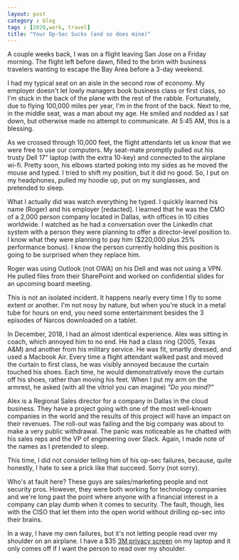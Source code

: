 ```yaml
---
layout: post
category : blog
tags : [2020,work, travel]
title: "Your Op-Sec Sucks (and so does mine)"
---
```

A couple weeks back, I was on a flight leaving San Jose on a Friday morning.
The flight left before dawn, filled to the brim with business travelers wanting
to escape the Bay Area before a 3-day weekend.

<!--more-->

I had my typical seat on an aisle in the second row of economy. My employer
doesn't let lowly managers book business class or first class, so I'm stuck in
the back of the plane with the rest of the rabble. Fortunately, due to flying
100,000 miles per year, I'm in the front of the back. Next to me, in the middle
seat, was a man about my age. He smiled and nodded as I sat down, but otherwise
made no attempt to communicate. At 5:45 AM, this is a blessing.

As we crossed through 10,000 feet, the flight attendants let us know that we
were free to use our computers. My seat-mate promptly pulled out his trusty Dell
17" laptop (with the extra 10-key) and connected to the airplane wi-fi. Pretty
soon, his elbows started poking into my sides as he moved the mouse and typed.
I tried to shift my position, but it did no good. So, I put on my headphones,
pulled my hoodie up, put on my sunglasses, and pretended to sleep.

What I actually did was watch everything he typed. I quickly learned his name
(Roger) and his employer [redacted]. I learned that he was the CMO of a 2,000
person company located in Dallas, with offices in 10 cities worldwide. I watched
as he had a conversation over the LinkedIn chat system with a person they were
planning to offer a director-level position to. I know what they were planning
to pay him ($220,000 plus 25% performance bonus). I know the person currently
holding this position is going to be surprised when they replace him.

Roger was using Outlook (not OWA) on his Dell and was not using a VPN. He pulled
files from their SharePoint and worked on confidential slides for an upcoming
board meeting.

This is not an isolated incident. It happens nearly every time I fly to some
extent or another. I'm not nosy by nature, but when you're stuck in a metal
tube for hours on end, you need some entertainment besides the 3 episodes of
Narcos downloaded on a tablet.

In December, 2018, I had an almost identical experience. Alex was sitting in coach,
which annoyed him to no end. He had a class ring (2005, Texas A&M) and another
from his military service. He was fit, smartly dressed, and used a Macbook Air.
Every time a flight attendant walked past and moved the curtain to first class,
he was visibly annoyed because the curtain touched his shoes. Each time, he
would demonstratively move the curtain off his shoes, rather than moving his
feet. When I put my arm on the armrest, he asked (with all the vitriol you can
imagine) *"Do you mind?"*

Alex is a Regional Sales director for a company in Dallas in the cloud business.
They have a project going with one of the most well-known companies in the world
and the results of this project will have an impact on their revenues. The
roll-out was failing and the big company was about to make a very public
withdrawal. The panic was noticeable as he chatted with his sales reps and the
VP of engineering over Slack. Again, I made note of the names as I pretended to
sleep.

This time, I did not consider telling him of his op-sec failures, because, quite
honestly, I hate to see a prick like that succeed. Sorry (not sorry).

Who's at fault here? These guys are sales/marketing people and not security pros.
However, they were both working for technology companies and we're long past the
point where anyone with a financial interest in a company can play dumb when it
comes to security. The fault, though, lies with the CISO that let them into the
open world without drilling op-sec into their brains.

In a way, I have my own failures, but it's not letting people read over my
shoulder on an airplane. I have a $35 [3M privacy screen](https://www.amazon.com/3M-Protects-confidential-information-PFNAP002/dp/B006OZEIKS) 
on my laptop and it only comes off if I want the person to read over my shoulder.
